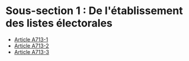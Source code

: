 # Sous-section 1  :   De l'établissement des listes électorales

- [Article A713-1](article-a713-1.md)
- [Article A713-2](article-a713-2.md)
- [Article A713-3](article-a713-3.md)
